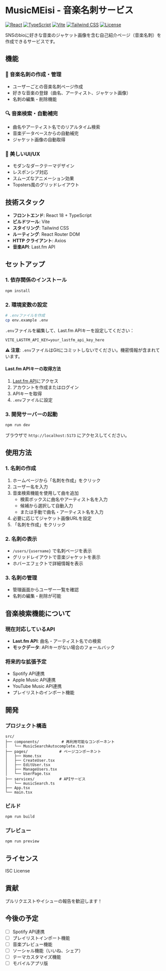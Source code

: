 # MusicMEisi - 音楽名刺サービス

[![React](https://img.shields.io/badge/React-18.2.0-61DAFB?logo=react)](https://reactjs.org/)
[![TypeScript](https://img.shields.io/badge/TypeScript-5.2.2-3178C6?logo=typescript)](https://www.typescriptlang.org/)
[![Vite](https://img.shields.io/badge/Vite-4.5.0-646CFF?logo=vite)](https://vitejs.dev/)
[![Tailwind CSS](https://img.shields.io/badge/Tailwind_CSS-3.3.5-38B2AC?logo=tailwind-css)](https://tailwindcss.com/)
[![License](https://img.shields.io/badge/License-ISC-blue.svg)](LICENSE)

SNSのbioに好きな音楽のジャケット画像を含む自己紹介ページ（音楽名刺）を作成できるサービスです。

## 機能

### 🎵 音楽名刺の作成・管理
- ユーザーごとの音楽名刺ページ作成
- 好きな音楽の登録（曲名、アーティスト、ジャケット画像）
- 名刺の編集・削除機能

### 🔍 音楽検索・自動補完
- 曲名やアーティスト名でのリアルタイム検索
- 音楽データベースからの自動補完
- ジャケット画像の自動取得

### 🎨 美しいUI/UX
- モダンなダークテーマデザイン
- レスポンシブ対応
- スムーズなアニメーション効果
- Topsters風のグリッドレイアウト

## 技術スタック

- **フロントエンド**: React 18 + TypeScript
- **ビルドツール**: Vite
- **スタイリング**: Tailwind CSS
- **ルーティング**: React Router DOM
- **HTTP クライアント**: Axios
- **音楽API**: Last.fm API

## セットアップ

### 1. 依存関係のインストール
```bash
npm install
```

### 2. 環境変数の設定
```bash
# .envファイルを作成
cp env.example .env
```

`.env`ファイルを編集して、Last.fm APIキーを設定してください：
```
VITE_LASTFM_API_KEY=your_lastfm_api_key_here
```

**⚠️ 注意**: `.env`ファイルはGitにコミットしないでください。機密情報が含まれています。

#### Last.fm APIキーの取得方法
1. [Last.fm API](https://www.last.fm/api/account/create)にアクセス
2. アカウントを作成またはログイン
3. APIキーを取得
4. `.env`ファイルに設定

### 3. 開発サーバーの起動
```bash
npm run dev
```

ブラウザで `http://localhost:5173` にアクセスしてください。

## 使用方法

### 1. 名刺の作成
1. ホームページから「名刺を作成」をクリック
2. ユーザー名を入力
3. 音楽検索機能を使用して曲を追加
   - 検索ボックスに曲名やアーティスト名を入力
   - 候補から選択して自動入力
   - または手動で曲名・アーティスト名を入力
4. 必要に応じてジャケット画像URLを設定
5. 「名刺を作成」をクリック

### 2. 名刺の表示
- `/users/{username}` で名刺ページを表示
- グリッドレイアウトで音楽ジャケットを表示
- ホバーエフェクトで詳細情報を表示

### 3. 名刺の管理
- 管理画面からユーザー一覧を確認
- 名刺の編集・削除が可能

## 音楽検索機能について

### 現在対応しているAPI
- **Last.fm API**: 曲名・アーティスト名での検索
- **モックデータ**: APIキーがない場合のフォールバック

### 将来的な拡張予定
- Spotify API連携
- Apple Music API連携
- YouTube Music API連携
- プレイリストのインポート機能

## 開発

### プロジェクト構造
```
src/
├── components/          # 再利用可能なコンポーネント
│   └── MusicSearchAutocomplete.tsx
├── pages/              # ページコンポーネント
│   ├── Home.tsx
│   ├── CreateUser.tsx
│   ├── EditUser.tsx
│   ├── ManageUsers.tsx
│   └── UserPage.tsx
├── services/           # APIサービス
│   └── musicSearch.ts
├── App.tsx
└── main.tsx
```

### ビルド
```bash
npm run build
```

### プレビュー
```bash
npm run preview
```

## ライセンス

ISC License

## 貢献

プルリクエストやイシューの報告を歓迎します！

## 今後の予定

- [ ] Spotify API連携
- [ ] プレイリストインポート機能
- [ ] 音楽プレビュー機能
- [ ] ソーシャル機能（いいね、シェア）
- [ ] テーマカスタマイズ機能
- [ ] モバイルアプリ版 